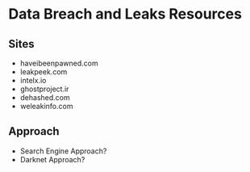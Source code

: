 # Data Breach and Leaks Resources

## Sites

* haveibeenpawned.com
* leakpeek.com
* intelx.io
* ghostproject.ir
* dehashed.com
* weleakinfo.com

## Approach

* Search Engine Approach?
* Darknet Approach?

